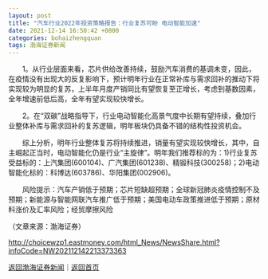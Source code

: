 ```yaml
---
layout: post
title: "汽车行业2022年投资策略报告：行业复苏可盼 电动智能加速"
date: 2021-12-14 16:50:42 +0800
categories: bohaizhengquan
tags: 渤海证券新闻
---
```

<p>　　1。从行业层面来看，芯片供给改善持续，鼓励汽车消费的基调未变，因此，在疫情没有出现大的反复影响下，预计明年行业在正常补库与需求回补的推动下将实现较为明显的复苏，上半年月度产销同比有望恢复至正增长，考虑到基数因素，全年增速前低后高，全年有望实现较快增长。</p><p>　　2。在“双碳”战略指导下，行业电动智能化高景气度中长期有望持续，叠加行业整体补库与需求回补的复苏逻辑，明年板块仍具备不错的结构性投资机会。</p><p>　　综上分析，明年行业整体复苏将持续推进，销量有望实现较快增长，其中，自主崛起正当时，电动智能化仍是行业“主旋律”。明年我们推荐标的为：1)行业复苏受益标的：上汽集团(600104)、广汽集团(601238)、精锻科技(300258)；2)电动智能化标的：科博达(603786)、华阳集团(002906)。</p><p>　　风险提示：汽车产销低于预期；芯片短缺超预期；全球新冠肺炎疫情控制不及预期；新能源与智能网联汽车推广低于预期；美国电动车政策推进低于预期；原材料涨价及汇率风险；经贸摩擦风险</p><p class="em_media">（文章来源：渤海证券）</p>

<http://choicewzp1.eastmoney.com/html_News/NewsShare.html?infoCode=NW202112142213373363>

[返回渤海证券新闻](//finews.withounder.com/bohaizhengquan/)｜[返回首页](//finews.withounder.com/)